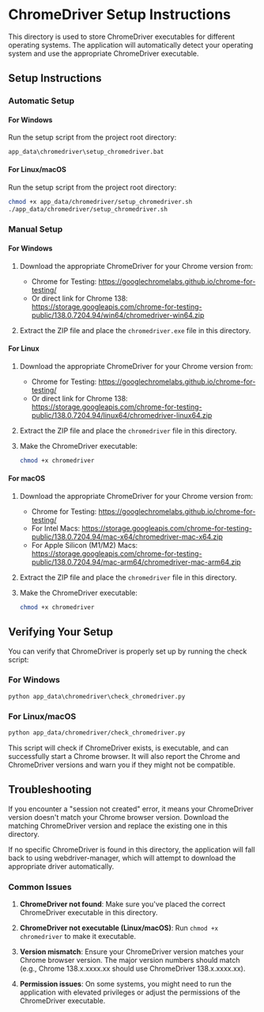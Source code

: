 # ChromeDriver Setup Instructions

This directory is used to store ChromeDriver executables for different operating systems. The application will automatically detect your operating system and use the appropriate ChromeDriver executable.

## Setup Instructions

### Automatic Setup

#### For Windows

Run the setup script from the project root directory:
```batch
app_data\chromedriver\setup_chromedriver.bat
```

#### For Linux/macOS

Run the setup script from the project root directory:
```bash
chmod +x app_data/chromedriver/setup_chromedriver.sh
./app_data/chromedriver/setup_chromedriver.sh
```

### Manual Setup

#### For Windows

1. Download the appropriate ChromeDriver for your Chrome version from:
   - Chrome for Testing: https://googlechromelabs.github.io/chrome-for-testing/
   - Or direct link for Chrome 138: https://storage.googleapis.com/chrome-for-testing-public/138.0.7204.94/win64/chromedriver-win64.zip

2. Extract the ZIP file and place the `chromedriver.exe` file in this directory.

#### For Linux

1. Download the appropriate ChromeDriver for your Chrome version from:
   - Chrome for Testing: https://googlechromelabs.github.io/chrome-for-testing/
   - Or direct link for Chrome 138: https://storage.googleapis.com/chrome-for-testing-public/138.0.7204.94/linux64/chromedriver-linux64.zip

2. Extract the ZIP file and place the `chromedriver` file in this directory.

3. Make the ChromeDriver executable:
   ```bash
   chmod +x chromedriver
   ```

#### For macOS

1. Download the appropriate ChromeDriver for your Chrome version from:
   - Chrome for Testing: https://googlechromelabs.github.io/chrome-for-testing/
   - For Intel Macs: https://storage.googleapis.com/chrome-for-testing-public/138.0.7204.94/mac-x64/chromedriver-mac-x64.zip
   - For Apple Silicon (M1/M2) Macs: https://storage.googleapis.com/chrome-for-testing-public/138.0.7204.94/mac-arm64/chromedriver-mac-arm64.zip

2. Extract the ZIP file and place the `chromedriver` file in this directory.

3. Make the ChromeDriver executable:
   ```bash
   chmod +x chromedriver
   ```

## Verifying Your Setup

You can verify that ChromeDriver is properly set up by running the check script:

### For Windows

```batch
python app_data\chromedriver\check_chromedriver.py
```

### For Linux/macOS

```bash
python app_data/chromedriver/check_chromedriver.py
```

This script will check if ChromeDriver exists, is executable, and can successfully start a Chrome browser. It will also report the Chrome and ChromeDriver versions and warn you if they might not be compatible.

## Troubleshooting

If you encounter a "session not created" error, it means your ChromeDriver version doesn't match your Chrome browser version. Download the matching ChromeDriver version and replace the existing one in this directory.

If no specific ChromeDriver is found in this directory, the application will fall back to using webdriver-manager, which will attempt to download the appropriate driver automatically.

### Common Issues

1. **ChromeDriver not found**: Make sure you've placed the correct ChromeDriver executable in this directory.

2. **ChromeDriver not executable (Linux/macOS)**: Run `chmod +x chromedriver` to make it executable.

3. **Version mismatch**: Ensure your ChromeDriver version matches your Chrome browser version. The major version numbers should match (e.g., Chrome 138.x.xxxx.xx should use ChromeDriver 138.x.xxxx.xx).

4. **Permission issues**: On some systems, you might need to run the application with elevated privileges or adjust the permissions of the ChromeDriver executable.
